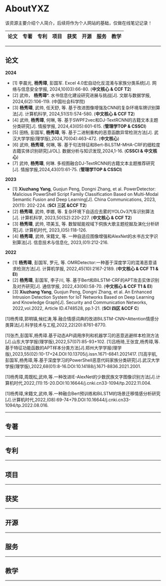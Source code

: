 # AboutYXZ
该资源主要介绍个人简介，后续将作为个人网站的基础，仅做在线笔记记录！


 论文 |  专著 |  专利 | 项目 | 获奖 | 开源 | 服务 | 教学
 ---- | ---- | ---- | ---- | ---- | ---- | ---- | ----


---

## 论文

**2024**
- [1] 李晨光, **杨秀璋**, 彭国军. Excel 4.0宏自动化反混淆与家族分类系统[J]. 网络与信息安全学报, 2024,10(03):66-80. (**中文核心 & CCF T2**)
- [2] 武帅， **杨秀璋***. 水书信息化建设研究进展与挑战[J]. 文献与数据学报, 2024,6(2):106-119. (中国社会科学院)
- [3] **杨秀璋**, 武帅, 任天舒, 等. 基于改进图像增强及CNN的复杂环境车牌识别算法[J]. 计算机科学, 2024,51(S1):574-580. (**中文核心 & CCF T2**)
- [4] 武帅, **杨秀璋**, 何琳, 等. 基于SWPF2vec和DJ-TextRCNN的古籍文本主题分类研究[J]. 情报学报, 2024,43(05):601-615. (**管理学TOP & CSSCI**)
- [5] 田杨, 彭国军, **杨秀璋**, 等. 基于二进制重构的恶意函数异常检测方法[J]. 武汉大学学报(理学版),2024,70(04):463-472. (**中文核心**)
- [6] 武帅, **杨秀璋**, 何琳, 等. 基于句法特征和Bert-BiLSTM-MHA-CRF的细粒度古籍实体识别研究[J/OL]. 数据分析与知识发现,2024,1-16. (**CSSCI & 中文核心**)
- [7] 武帅, **杨秀璋**, 何琳. 多视图融合DJ-TextRCNN的古籍文本主题推荐研究[J]. 情报学报,2024,43(01):61-75. (**管理学TOP & CSSCI**)

**2023**
- [1] **Xiuzhang Yang**, Guojun Peng, Dongni Zhang, et al. PowerDetector: Malicious PowerShell Script Family Classification Based on Multi-Modal Semantic Fusion and Deep Learning[J]. China Communications, 2023, 20(11): 202-224. (**SCI 三区 &CCF T2**)
- [2] **杨秀璋**, 武帅, 李娜, 等. 复杂环境下自适应去雾的YOLOv3汽车识别算法[J]. 计算机科学, 2023,50(S2):220-227. (**中文核心 & CCF T2**)
- [3] **杨秀璋**, 武帅, 项美玉, 等. 数智赋能视域下侗族大歌主题挖掘及演化分析研究[J]. 计算机时代, 2023,(05):118-126.
- [4] **杨秀璋**, 武帅, 宋籍文, 等. 一种自适应图像增强和AlexNet的水书古文字识别算法[J]. 信息技术与信息化, 2023,(01):212-216.

**2022**
- [1] **杨秀璋**, 彭国军, 罗元, 等. OMRDetector:一种基于深度学习的混淆恶意请求检测方法[J]. 计算机学报, 2022,45(10):2167-2189.  (**中文核心 & CCF T1 & EI**)
- [2] **杨秀璋**, 彭国军, 李子川, 等. 基于Bert和BiLSTM-CRF的APT攻击实体识别及对齐研究[J]. 通信学报, 2022,43(06):58-70. (**中文核心 & CCF T1 & EI**)
- [3] **Xiuzhang Yang**, Guojun Peng, Dongni Zhang, et al. An Enhanced Intrusion Detection System for IoT Networks Based on Deep Learning and Knowledge Graph[J]. Security and Communication Networks, 2022,vol.2022, Article ID.4748528, pp.1-21. (**SCI 四区 &CCF C**)

[1]杨秀璋,郭明镇,候红涛,等.融合情感词典的改进BiLSTM-CNN+Attention情感分类算法[J].科学技术与工程,2022,22(20):8761-8770.

[1]张杰,彭国军,杨秀璋.基于动态API调用序列和机器学习的恶意逃避样本检测方法[J].山东大学学报(理学版),2022,57(07):85-93+102.
[1]吕杨琦,王张宜,杨秀璋,等.基于特征功能函数的APT样本分类方法[J].郑州大学学报(理学版),2023,55(02):10-17+24.DOI:10.13705/j.issn.1671-6841.2021417.
[1]高宇航,彭国军,杨秀璋,等.基于深度学习的PowerShell恶意代码家族分类研究[J].武汉大学学报(理学版),2022,68(01):8-16.DOI:10.14188/j.1671-8836.2021.2001.

[1]杨秀璋,周既松,武帅,等.一种改进IE-AlexNet的少数民族文字图像识别方法[J].计算机时代,2022,(11):15-20.DOI:10.16644/j.cnki.cn33-1094/tp.2022.11.004.

[1]杨秀璋,宋籍文,武帅,等.一种融合Bert预训练和BiLSTM的场景迁移情感分析研究[J].计算机时代,2022,(08):69-74+79.DOI:10.16644/j.cnki.cn33-1094/tp.2022.08.016.

---

## 专著


---

## 专利

---

## 项目

---

## 获奖


---

## 开源

---


## 服务

---

## 教学


---


